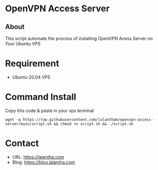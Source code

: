 # OpenVPN Access Server

## About
This script automate the process of installing OpenVPN Acess Server on Your Ubuntu VPS

# Requirement
* Ubuntu 20.04 VPS

# Command Install
Copy this code & paste in your vps terminal
```
wget -q https://raw.githubusercontent.com/lalantham/openvpn-access-server/main/script.sh && chmod +x script.sh && ./script.sh
```

# Contact
* URL: https://lalantha.com
* Blog: https://blog.lalantha.com
